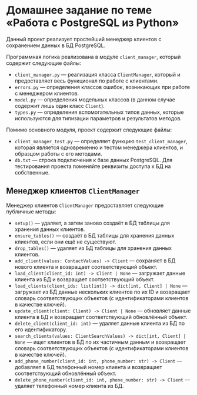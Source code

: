 # Домашнее задание по теме «Работа с PostgreSQL из Python»

Данный проект реализует простейший менеджер клиентов с сохранением данных в БД
PostgreSQL.

Программная логика реализована в модуле `client_manager`, который содержит
следующие файлы:

- `client_manager.py` &mdash; реализация класса `ClientManager`, который и
предоставляет весь функционал по работе с клиентами.
- `errors.py` &mdash; определения классов ошибок, возникающих при работе с
менеджером клиентов.
- `model.py` &mdash; определения модельных классов (в данном случае содержит
лишь один класс `Client`).
- `types.py` &mdash; определения вспомогательных типов данных, которые 
используются для типизации параметров и результатов методов.

Помимо основного модуля, проект содержит следующие файлы:

- `client_manager_test.py` &mdash; определяет функцию `test_client_manager`,
которая является одновременно и тестом менеджера клиентов, и образцом работы
с его методами.
- `db.txt` &mdash; строка подключения к базе данных PostgreSQL. Для тестирования 
проекта поменяйте реквизиты доступа к БД на собственные.

## Менеджер клиентов `ClientManager`

Менеджер клиентов `ClientManager` предоставляет следующие публичные методы:

- `setup()` &mdash; удаляет, а затем заново создаёт в БД таблицы для хранения
данных клиентов.
- `ensure_tables()` &mdash; создаёт в БД таблицы для хранения данных клиентов,
если они ещё не существуют.
- `drop_tables()` &mdash; удаляет из БД таблицы для хранения данных клиентов.
- `add_client(values: ContactValues) -> Client` &mdash; сохраняет в БД нового
клиента и возвращает соответствующий объект.
- `load_client(client_id: int) -> Client | None` &mdash; загружает данные клиента
из БД и возвращает соответствующий объект.
- `load_clients(client_ids: list[int]) -> dict[int, Client] | None` &mdash;
загружает из БД данные нескольких клиентов по их ID и возвращает словарь 
соответствующих объектов (с идентификаторами клиентов в качестве ключей).
- `update_client(client: Client) -> Client | None` &mdash; обновляет данные 
клиента в БД и возвращает соответствующий обновлённый объект.
- `delete_client(client_id: int)` &mdash; удаляет данные клиента из БД по его
идентификатору.
- `search_clients(values: ClientSearchValues) -> dict[int, Client] | None` 
&mdash; ищет клиентов в БД по их частичным данным и возвращает словарь 
соответствующих объектов (с идентификаторами клиентов в качестве ключей).
- `add_phone_number(client_id: int, phone_number: str) -> Client` &mdash; 
добавляет в БД телефонный номер клиента и возвращает соответствующий обновлённый
объект.
- `delete_phone_number(client_id: int, phone_number: str) -> Client` &mdash; 
удаляет телефонный номер клиента из БД.